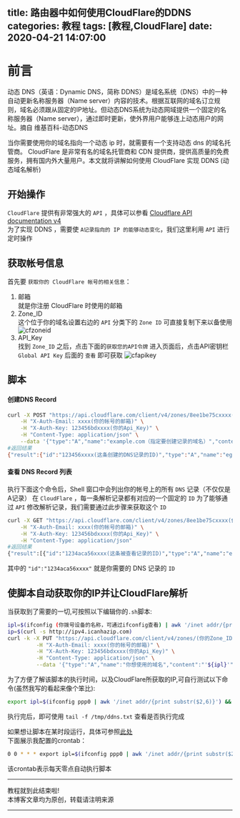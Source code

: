 title: 路由器中如何使用CloudFlare的DDNS
categories: 教程
tags: [教程,CloudFlare]
date: 2020-04-21 14:07:00
---
前言
===
动态 DNS（英语：Dynamic DNS，简称 DDNS）是域名系统（DNS）中的一种自动更新名称服务器（Name server）内容的技术。根据互联网的域名订立规则，域名必须跟从固定的IP地址。但动态DNS系统为动态网域提供一个固定的名称服务器（Name server），通过即时更新，使外界用户能够连上动态用户的网址。摘自 维基百科-动态DNS

当你需要使用你的域名指向一个动态 ip 时，就需要有一个支持动态 dns 的域名托管商。
CloudFlare 是非常有名的域名托管商和 CDN 提供商，提供高质量的免费服务，拥有国内外大量用户。本文就将讲解如何使用 CloudFlare 实现 DDNS (动态域名解析)

开始操作
---
`CloudFlare` 提供有非常强大的 `API` ，具体可以参看 [Cloudflare API documentation v4](https://api.cloudflare.com/#zone-properties)  
为了实现 DDNS ，需要使 `A记录指向的 IP 的能够动态变化`，我们这里利用 `API` 进行定时操作

获取帐号信息
---
首先要 `获取你的 CloudFlare 帐号的相关信息`：

1. 邮箱  
就是你注册 CloudFlare 时使用的邮箱
2. Zone_ID  
这个位于你的域名设置右边的 `API` 分类下的 `Zone ID` 可直接复制下来以备使用  
![cfzoneid](https://img.johnsonran.cn/CF-DDNS/1.png)
3. API_Key  
找到 `Zone_ID` 之后，点击下面的`获取您的API令牌` 进入页面后，点击API密钥栏 `Global API Key` 后面的 `查看` 即可获取
![cfapikey](https://img.johnsonran.cn/CF-DDNS/2.png)

脚本
---
#### 创建DNS Record
```bash
curl -X POST "https://api.cloudflare.com/client/v4/zones/8ee1be75cxxxx(你的Zone_ID)/dns_records" \
    -H "X-Auth-Email: xxxx(你的帐号的邮箱)" \
    -H "X-Auth-Key: 123456bdxxxx(你的Api_Key)" \
    -H "Content-Type: application/json" \
    --data '{"type":"A","name":"example.com（指定要创建记录的域名）","content":"127.0.0.1(指定A记录指向的IP)","ttl":120（指定TTL）,"proxied":false}'
#返回结果
{"result":{"id":"123456xxxx(这条创建的DNS记录的ID)","type":"A","name":"eg.example.com（创建记录的域名）","content":"127.0.0.1(A记录指向的IP)","proxiable":false,"proxied":false,"ttl":120,"locked":false,"zone_id":"123456cxxxx(你的Zone_ID)","zone_name":"example.com","modified_on":"2020-04-12T16:38:18.430924Z","created_on":"2020-04-12T16:38:18.430924Z","meta":{"auto_added":false}},"success":true（指命令执行成功）,"errors":[],"messages":[]}
```
#### 查看 DNS Record 列表
执行下面这个命令后，Shell 窗口中会列出你的帐号上的所有 `DNS` 记录（不仅仅是A记录）
在 `CloudFlare` ，每一条解析记录都有对应的一个固定的 `ID`
为了能够通过 `API` 修改解析记录，我们需要通过此步骤来获取这个 `ID`
```bash
curl -X GET "https://api.cloudflare.com/client/v4/zones/8ee1be75cxxxx(你的Zone_ID)/dns_records" \
    -H "X-Auth-Email: xxxx(你的帐号的邮箱)" \
    -H "X-Auth-Key: 123456bdxxxx(你的Api_Key)" \
    -H "Content-Type: application/json"
#返回结果
{"result":[{"id":"1234aca56xxxx(这条被查看记录的ID)","type":"A","name":"eg.example.com（域名）","content":"xx.xx.xx.xx(A记录指向的IP)","proxiable":true,"proxied":true（启用cloudflare反代与否的状态值）,"ttl":1（1 表示自动TTL）,"locked":false,"zone_id":"8ee1be75cxxxx(我的zone_id)","zone_name":"example.com（根域名）","modified_on":"2020-04-12T15:24:00.567936Z","created_on":"2020-04-12T15:24:00.567936Z","meta":{"auto_added":false}}}
```
其中的 `"id":"1234aca56xxxx"` 就是你需要的 DNS 记录的 `ID`

使脚本自动获取你的IP并让CloudFlare解析
---
当获取到了需要的一切,可按照以下编辑你的`.sh`脚本:
```bash
ipl=$(ifconfig (你拨号设备的名称，可通过ifconfig查看) | awk '/inet addr/{print substr($2,6)}') #获取你设备所使用的IP
ip=$(curl -s http://ipv4.icanhazip.com)
curl -k -X PUT "https://api.cloudflare.com/client/v4/zones/(你的Zone_ID)/dns_records/(这条被查看记录的ID)" \
         -H "X-Auth-Email: xxxx(你的帐号的邮箱)" \
         -H "X-Auth-Key: 123456bdxxxx(你的Api_Key)" \
         -H "Content-Type: application/json" \
         --data '{"type":"A","name":"你想使用的域名","content":"'${ipl}'","ttl":120,"proxied":false}'
```
为了方便了解该脚本的执行时间，以及CloudFlare所获取的IP,可自行测试以下命令(虽然我写的看起来像个笨比):
```bash
export ipl=$(ifconfig ppp0 | awk '/inet addr/{print substr($2,6)}') && bash (PATH_TO_SCRIPT) && echo `date +"%Y-%m-%d %H:%M:%S"` Done $ipl >> /tmp/ddns.txt
```
执行完后，即可使用 `tail -f /tmp/ddns.txt` 查看是否执行完成

如果想让脚本在某时段运行，具体可参照[此处](https://wangchujiang.com/linux-command/c/crontab.html)  
下面展示我配置的crontab：
```bash
0 0 * * * export ipl=$(ifconfig ppp0 | awk '/inet addr/{print substr($2,6)}') && bash /media/AiDisk_a1/ddns.sh && echo `date +"%Y-%m-%d %H:%M:%S"` Done $ipl >> /tmp/ddns.txt
```
该crontab表示每天零点自动执行脚本

---
教程就到此结束啦!  
本博客文章均为原创，转载请注明来源

---
